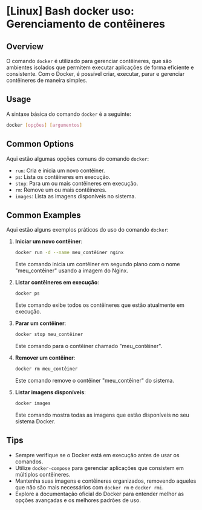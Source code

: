 # [Linux] Bash docker uso: Gerenciamento de contêineres

## Overview
O comando `docker` é utilizado para gerenciar contêineres, que são ambientes isolados que permitem executar aplicações de forma eficiente e consistente. Com o Docker, é possível criar, executar, parar e gerenciar contêineres de maneira simples.

## Usage
A sintaxe básica do comando `docker` é a seguinte:

```bash
docker [opções] [argumentos]
```

## Common Options
Aqui estão algumas opções comuns do comando `docker`:

- `run`: Cria e inicia um novo contêiner.
- `ps`: Lista os contêineres em execução.
- `stop`: Para um ou mais contêineres em execução.
- `rm`: Remove um ou mais contêineres.
- `images`: Lista as imagens disponíveis no sistema.

## Common Examples
Aqui estão alguns exemplos práticos do uso do comando `docker`:

1. **Iniciar um novo contêiner**:
   ```bash
   docker run -d --name meu_contêiner nginx
   ```
   Este comando inicia um contêiner em segundo plano com o nome "meu_contêiner" usando a imagem do Nginx.

2. **Listar contêineres em execução**:
   ```bash
   docker ps
   ```
   Este comando exibe todos os contêineres que estão atualmente em execução.

3. **Parar um contêiner**:
   ```bash
   docker stop meu_contêiner
   ```
   Este comando para o contêiner chamado "meu_contêiner".

4. **Remover um contêiner**:
   ```bash
   docker rm meu_contêiner
   ```
   Este comando remove o contêiner "meu_contêiner" do sistema.

5. **Listar imagens disponíveis**:
   ```bash
   docker images
   ```
   Este comando mostra todas as imagens que estão disponíveis no seu sistema Docker.

## Tips
- Sempre verifique se o Docker está em execução antes de usar os comandos.
- Utilize `docker-compose` para gerenciar aplicações que consistem em múltiplos contêineres.
- Mantenha suas imagens e contêineres organizados, removendo aqueles que não são mais necessários com `docker rm` e `docker rmi`.
- Explore a documentação oficial do Docker para entender melhor as opções avançadas e os melhores padrões de uso.